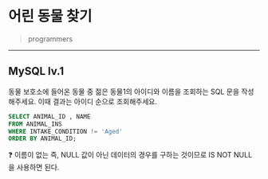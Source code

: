 # 어린 동물 찾기

> programmers
> 

---

## MySQL lv.1
동물 보호소에 들어온 동물 중 젊은 동물1의 아이디와 이름을 조회하는 SQL 문을 작성해주세요. 이때 결과는 아이디 순으로 조회해주세요.

```sql
SELECT ANIMAL_ID , NAME
FROM ANIMAL_INS
WHERE INTAKE_CONDITION != 'Aged'
ORDER BY ANIMAL_ID;
```
<aside>
❓ 이름이 없는 즉, NULL 값이 아닌 데이터의 경우를 구하는 것이므로 IS NOT NULL 을 사용하면 된다.
</aside>